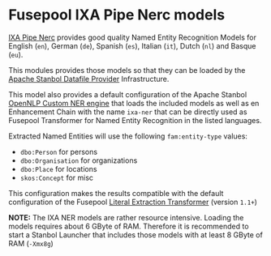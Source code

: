 # Fusepool IXA Pipe Nerc models

[IXA Pipe Nerc](https://github.com/ixa-ehu/ixa-pipe-nerc/) provides good quality Named Entity Recognition Models for English (`en`), German (`de`), Spanish (`es`), Italian (`it`), Dutch (`nl`) and Basque (`eu`). 

This modules provides those models so that they can be loaded by the [Apache Stanbol Datafile Provider](http://stanbol.apache.org/docs/trunk/utils/datafileprovider) Infrastructure.

This model also provides a default configuration of the Apache Stanbol [OpenNLP Custom NER engine](http://stanbol.apache.org/docs/trunk/components/enhancer/engines/opennlpcustomner) that loads the included models as well as en Enhancement Chain with the name `ixa-ner` that can be directly used as Fusepool Transformer for Named Entity Recognition in the listed languages.

Extracted Named Entities will use the following `fam:entity-type` values:

* `dbo:Person` for persons
* `dbo:Organisation` for organizations
* `dbo:Place` for locations
* `skos:Concept` for misc

This configuration makes the results compatible with the default configuration of the Fusepool [Literal Extraction Transformer](https://github.com/fusepoolP3/p3-literal-extraction-transformer) (version `1.1+`)

__NOTE:__ The IXA NER models are rather resource intensive. Loading the models requires about 6 GByte of RAM. Therefore it is recommended to start a Stanbol Launcher that includes those models with at least 8 GByte of RAM (`-Xmx8g`)
